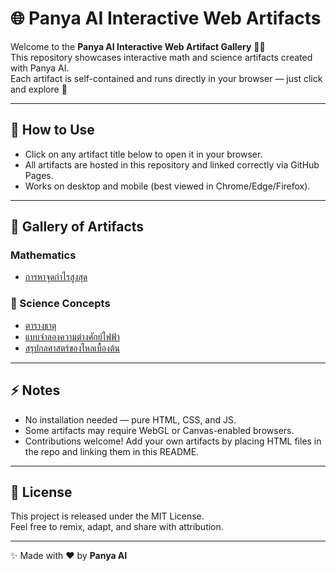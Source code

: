 # 🌐 Panya AI Interactive Web Artifacts

Welcome to the **Panya AI Interactive Web Artifact Gallery** 🎨✨  
This repository showcases interactive math and science artifacts created with Panya AI.  
Each artifact is self-contained and runs directly in your browser — just click and explore 🚀

---

## 📖 How to Use
- Click on any artifact title below to open it in your browser.  
- All artifacts are hosted in this repository and linked correctly via GitHub Pages.  
- Works on desktop and mobile (best viewed in Chrome/Edge/Firefox).

---

## 🎯 Gallery of Artifacts
### Mathematics
- [การหาจุดกำไรสูงสุด](./การหาจุดกำไรสูงสุด.html)

### 🧬 Science Concepts
- [ตารางธาตุ](./ตารางธาตุ.html)
- [แบบจำลองความต่างศักย์ไฟฟ้า](./แบบจำลองความต่างศักย์ไฟฟ้า.html)
- [สรุปกลศาสตร์ของไหลเบื้องต้น](./สรุปกลศาสตร์ของไหลเบื้องต้น.html)

---

## ⚡ Notes
- No installation needed — pure HTML, CSS, and JS.  
- Some artifacts may require WebGL or Canvas-enabled browsers.  
- Contributions welcome! Add your own artifacts by placing HTML files in the repo and linking them in this README.

---

## 📜 License
This project is released under the MIT License.  
Feel free to remix, adapt, and share with attribution.

---
✨ Made with ❤️ by **Panya AI**
